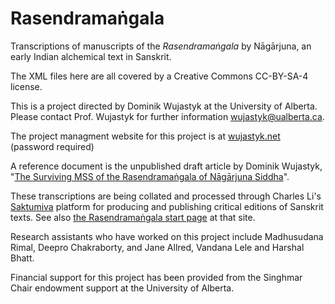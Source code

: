 # Rasendramaṅgala

Transcriptions of manuscripts of the _Rasendramaṅgala_ by Nāgārjuna, an early Indian alchemical text in Sanskrit.

The XML files here are all covered by a Creative Commons  CC-BY-SA-4 license.

This is a project directed by Dominik Wujastyk at the University of Alberta.  Please contact Prof. Wujastyk for further information <wujastyk@ualberta.ca>.

The project managment website for this project is at [wujastyk.net](https://wujastyk.net/qdpm/index.php/tasks?projects_id=7) (password required)

A reference document is the unpublished draft article by Dominik Wujastyk, "[The Surviving MSS of the Rasendramaṅgala of Nāgārjuna Siddha](https://www.dropbox.com/s/ad37zbvmpb1jtd7/mss.tex-utf8.pdf?dl=0)".

These transcriptions are being collated and processed through Charles Li's [Saktumiva](http://saktumiva.org/start) platform for producing and publishing critical editions of Sanskrit texts.  See also [the Rasendramaṅgala start page](https://saktumiva.org/wiki/wujastyk/rasendramangala/start) at that site.

Research assistants who have worked on this project include Madhusudana Rimal, Deepro Chakraborty, and Jane Allred, Vandana Lele and Harshal Bhatt.  

Financial support for this project has been provided from the Singhmar Chair endowment support at the University of Alberta.
